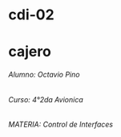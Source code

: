 # cdi-02
# cajero

 <h6>  Alumno: Octavio Pino
 <h6> Curso: 4°2da Avionica
 <h6> MATERIA: Control de Interfaces
